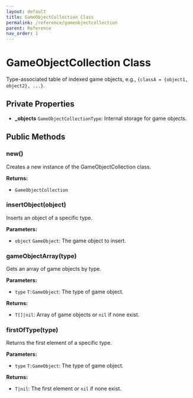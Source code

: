 ```yaml
---
layout: default
title: GameObjectCollection Class
permalink: /reference/gameobjectcollection
parent: Reference
nav_order: 1
---
```

# GameObjectCollection Class

Type-associated table of indexed game objects, e.g., `{classA = {object1, object2}, ...}`.

## Private Properties

- **_objects** `GameObjectCollectionType`: Internal storage for game objects.

## Public Methods

### new()

Creates a new instance of the GameObjectCollection class.

**Returns:**
- `GameObjectCollection`

### insertObject(object)

Inserts an object of a specific type.

**Parameters:**
- `object` `GameObject`: The game object to insert.

### gameObjectArray(type)

Gets an array of game objects by type.

**Parameters:**
- `type` `T:GameObject`: The type of game object.

**Returns:**
- `T[]|nil`: Array of game objects or `nil` if none exist.

### firstOfType(type)

Returns the first element of a specific type.

**Parameters:**
- `type` `T:GameObject`: The type of game object.

**Returns:**
- `T|nil`: The first element or `nil` if none exist.
